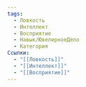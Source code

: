 ```yaml
---
tags:
  - Ловкость
  - Интеллект
  - Восприятие
  - Навык/ЮвелирноеДело
  - Категория
Ссылки:
  - "[[Ловкость]]"
  - "[[Интеллект]]"
  - "[[Восприятие]]"
---
```


